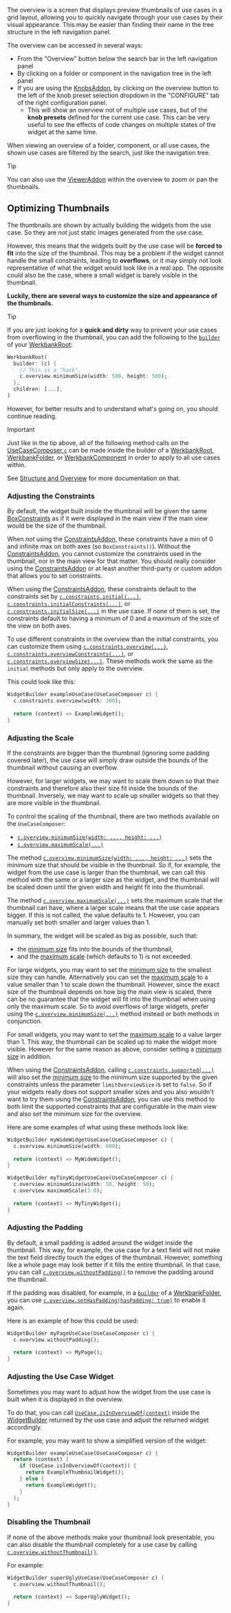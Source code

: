 The overview is a screen that displays preview thumbnails of use cases in a grid layout,
allowing you to quickly navigate through your use cases by their visual appearance.
This may be easier than finding their name in the tree structure in the left navigation panel.

The overview can be accessed in several ways:
- From the "Overview" button below the search bar in the left navigation panel
- By clicking on a folder or component in the navigation tree in the left panel
- If you are using the [KnobsAddon](../werkbank/KnobsAddon-class.html),
  by clicking on the overview button to the left of the knob preset selection dropdown
  in the "CONFIGURE" tab of the right configuration panel.
  - This will show an overview not of multiple use cases, but of the **knob presets**
    defined for the current use case.
    This can be very useful to see the effects of code changes
    on multiple states of the widget at the same time.

When viewing an overview of a folder, component, or all use cases,
the shown use cases are filtered by the search, just like the navigation tree.

> [!TIP]
> You can also use the [ViewerAddon](../werkbank/ViewerAddon-class.html) within the overview to zoom or pan the thumbnails.

## Optimizing Thumbnails

The thumbnails are shown by actually building the widgets from the use case.
So they are *not* just static images generated from the use case.

However, this means that the widgets built by the use case will be
**forced to fit** into the size of the thumbnail.
This may be a problem if the widget cannot handle the small constraints, leading to **overflows**,
or it may simply not look representative of what the widget would look like in a real app.
The opposite could also be the case, where a small widget is barely visible in the thumbnail.

**Luckily, there are several ways to customize the size and appearance of the thumbnails.**

> [!TIP]
> If you are just looking for a **quick and dirty** way to prevent your use cases from overflowing in the thumbnail,
> you can add the following to the
> [`builder`](../werkbank/WerkbankParentNode/builder.html)
> of your
> [WerkbankRoot](../werkbank/WerkbankRoot-class.html):
> ```dart
> WerkbankRoot(
> ​  builder: (c) {
> ​    // This is a "hack".
> ​    c.overview.minimumSize(width: 500, height: 500);
> ​  },
> ​  children: [...],
> )
> ```
> 
> However, for better results and to understand what's going on, you should continue reading.

> [!IMPORTANT]
> Just like in the tip above,
> all of the following method calls on the [UseCaseComposer `c`](../werkbank/UseCaseComposer-class.html)
> can be made inside the builder of a
> [WerkbankRoot](../werkbank/WerkbankRoot-class.html),
> [WerkbankFolder](../werkbank/WerkbankFolder-class.html), or
> [WerkbankComponent](../werkbank/WerkbankComponent-class.html)
> in order to apply to all use cases within.
> 
> See [Structure and Overview](Structure-topic.html) for more documentation on that.

### Adjusting the Constraints

By default, the widget built inside the thumbnail will be given the same
[BoxConstraints](https://api.flutter.dev/flutter/rendering/BoxConstraints-class.html) as if
it were displayed in the main view if the main view would be the size of the thumbnail.

When *not* using the [ConstraintsAddon](../werkbank/ConstraintsAddon-class.html),
these constraints have a min of 0 and infinite max on both axes (so `BoxConstraints()`).
Without the [ConstraintsAddon](../werkbank/ConstraintsAddon-class.html), you cannot customize
the constraints used in the thumbnail, nor in the main view for that matter.
You should really consider using the [ConstraintsAddon](../werkbank/ConstraintsAddon-class.html)
or at least another third-party or custom addon that allows you to set constraints.

When using the [ConstraintsAddon](../werkbank/ConstraintsAddon-class.html),
these constraints default to the constraints set by
[`c.constraints.initial(...)`](../werkbank/ViewConstraintsExtension/initial.html),
[`c.constraints.initialConstraints(...)`](../werkbank/ViewConstraintsExtension/initialConstraints.html), or
[`c.constraints.initialSize(...)`](../werkbank/ViewConstraintsExtension/initialSize.html)
in the use case.
If none of them is set, the constraints default to having
a minimum of 0 and a maximum of the size of the view on both axes.

To use different constraints in the overview than the initial constraints,
you can customize them using
[`c.constraints.overview(...)`](../werkbank/ViewConstraintsExtension/overview.html),
[`c.constraints.overviewConstraints(...)`](../werkbank/ViewConstraintsExtension/overviewConstraints.html), or
[`c.constraints.overviewSize(...)`](../werkbank/ViewConstraintsExtension/overviewSize.html).
These methods work the same as the `initial` methods but only apply to the overview.

This could look like this:
```dart
WidgetBuilder exampleUseCase(UseCaseComposer c) {
  c.constraints.overview(width: 200);
  
  return (context) => ExampleWidget();
}
```

### Adjusting the Scale

If the constraints are bigger than the thumbnail (ignoring some padding covered later),
the use case will simply draw outside the bounds of the thumbnail without causing an overflow.

However, for larger widgets, we may want to scale them down so that their constraints
and therefore also their size fit inside the bounds of the thumbnail.
Inversely, we may want to scale up smaller widgets so that they are more visible in the thumbnail.

To control the scaling of the thumbnail, there are two methods available on the `UseCaseComposer`:
- [`c.overview.minimumSize(width: ..., height: ...)`](../werkbank/OverviewComposer/minimumSize.html)
- [`c.overview.maximumScale(...)`](../werkbank/OverviewComposer/maximumScale.html)

The method [`c.overview.minimumSize(width: ..., height: ...)`](../werkbank/OverviewComposer/minimumSize.html)
sets the minimum size that should be visible in the thumbnail.
So if, for example, the widget from the use case is larger than the thumbnail,
we can call this method with the same or a larger size as the widget,
and the thumbnail will be scaled down until the given width and height fit into the thumbnail.

The method [`c.overview.maximumScale(...)`](../werkbank/OverviewComposer/maximumScale.html)
sets the maximum scale that the thumbnail can have, where a larger scale means that the
use case appears bigger.
If this is not called, the value defaults to 1.
However, you can manually set both smaller and larger values than 1.

In summary, the widget will be scaled as big as possible, such that:
- the [minimum size](../werkbank/OverviewComposer/minimumSize.html) fits into the bounds of the thumbnail,
- and the [maximum scale](../werkbank/OverviewComposer/maximumScale.html) (which defaults to 1) is not exceeded.

For large widgets, you may want to set the [minimum size](../werkbank/OverviewComposer/minimumSize.html)
to the smallest size
they can handle.
Alternatively you can set the [maximum scale](../werkbank/OverviewComposer/maximumScale.html)
to a value smaller than 1 to scale down the thumbnail.
However, since the exact size of the thumbnail depends on how big the main view is scaled,
there can be no guarantee that the widget will fit into the thumbnail when using only the maximum scale.
So to avoid overflows of large widgets, prefer using the
[`c.overview.minimumSize(...)`](../werkbank/OverviewComposer/minimumSize.html)
method instead or both methods in conjunction.

For small widgets, you may want to set the [maximum scale](../werkbank/OverviewComposer/maximumScale.html)
to a value larger than 1.
This way, the thumbnail can be scaled up to make the widget more visible.
However for the same reason as above, consider setting
a [minimum size](../werkbank/OverviewComposer/minimumSize.html)
in addition.

When using the [ConstraintsAddon](../werkbank/ConstraintsAddon-class.html),
calling [`c.constraints.supported(...)`](../werkbank/SupportedSizesComposerExtension/supported.html)
will also set the [minimum size](../werkbank/OverviewComposer/minimumSize.html) to the minimum size supported by the given constraints
unless the parameter `limitOverviewSize` is set to `false`.
So if your widgets really does not support smaller sizes and you also wouldn't want to try them using the
[ConstraintsAddon](../werkbank/ConstraintsAddon-class.html), you can use this method to both limit the supported constraints
that are configurable in the main view and also set the minimum size for the overview.

Here are some examples of what using these methods look like:
```dart
WidgetBuilder myWideWidgetUseCase(UseCaseComposer c) {
  c.overview.minimumSize(width: 600);
  
  return (context) => MyWideWidget();
}
```

```dart
WidgetBuilder myTinyWidgetUseCase(UseCaseComposer c) {
  c.overview.minimumSize(width: 50, height: 50);
  c.overview.maximumScale(3.0);
  
  return (context) => MyTinyWidget();
}
```

### Adjusting the Padding

By default, a small padding is added around the widget inside the thumbnail.
This way, for example, the use case for a text field will not make the text field
directly touch the edges of the thumbnail.
However, something like a whole page may look better if it fills the entire thumbnail.
In that case, you can call
[`c.overview.withoutPadding()`](../werkbank/OverviewComposer/withoutPadding.html)
to remove the padding around the thumbnail.

If the padding was disabled, for example, in a
[`builder`](../werkbank/WerkbankParentNode/builder.html)
of a
[WerkbankFolder](../werkbank/WerkbankFolder-class.html),
you can use
[`c.overview.setHasPadding(hasPadding: true)`](../werkbank/OverviewComposer/setHasPadding.html)
to enable it again.

Here is an example of how this could be used:
```dart
WidgetBuilder myPageUseCase(UseCaseComposer c) {
  c.overview.withoutPadding();
  
  return (context) => MyPage();
}
```

### Adjusting the Use Case Widget

Sometimes you may want to adjust how the widget from the use case is built
when it is displayed in the overview.

To do that, you can call [`UseCase.isInOverviewOf(context)`](../werkbank/UseCase/isInOverviewOf.html)
inside the [WidgetBuilder](https://api.flutter.dev/flutter/widgets/WidgetBuilder.html)
returned by the use case and adjust the returned widget accordingly.

For example, you may want to show a simplified version of the widget:
```dart
WidgetBuilder exampleUseCase(UseCaseComposer c) {
  return (context) {
    if (UseCase.isInOverviewOf(context)) {
      return ExampleThumbnailWidget();
    } else {
      return ExampleWidget();
    }
  };
}
```

### Disabling the Thumbnail

If none of the above methods make your thumbnail look presentable,
you can also disable the thumbnail completely for a use case by calling
[`c.overview.withoutThumbnail()`](../werkbank/OverviewComposer/withoutThumbnail.html).

For example:
```dart
WidgetBuilder superUglyUseCase(UseCaseComposer c) {
  c.overview.withoutThumbnail();
  
  return (context) => SuperUglyWidget();
}
```
